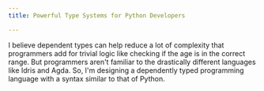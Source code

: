 ```yaml
---
title: Powerful Type Systems for Python Developers

---
```

I believe dependent types can help reduce a lot of complexity that programmers add for trivial logic like checking if the age is in the correct range. But programmers aren't familiar to the drastically different languages like Idris and Agda. So, I'm designing a dependently typed programming language with a syntax similar to that of Python.